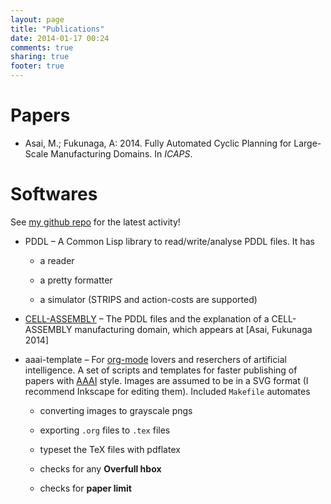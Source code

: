 ```yaml
---
layout: page
title: "Publications"
date: 2014-01-17 00:24
comments: true
sharing: true
footer: true
---
```


# Papers

-   Asai, M.; Fukunaga, A: 2014. Fully Automated Cyclic Planning for Large-Scale
    Manufacturing Domains. In *ICAPS*.

# Softwares

See [my github repo](https://github.com/guicho271828) for the latest activity!

-   PDDL &#x2013; A Common Lisp library to read/write/analyse PDDL files. It has
    
    -   a reader
    
    -   a pretty formatter
    
    -   a simulator (STRIPS and action-costs are supported)

-   [CELL-ASSEMBLY](https://github.com/guicho271828/cell-assembly-pddl-models) &#x2013; The PDDL files and the explanation of a CELL-ASSEMBLY
    manufacturing domain, which appears at [Asai, Fukunaga 2014]

-   aaai-template &#x2013; For [org-mode](http://orgmode.org/) lovers and reserchers of artificial intelligence. A
    set of scripts and templates for faster publishing of papers with [AAAI](http://www.aaai.org/)
    style. Images are assumed to be in a SVG format (I recommend Inkscape for editing
    them). Included `Makefile` automates
    
    -   converting images to grayscale pngs
    
    -   exporting `.org` files to `.tex` files
    
    -   typeset the TeX files with pdflatex
    
    -   checks for any **Overfull hbox**
    
    -   checks for **paper limit**
